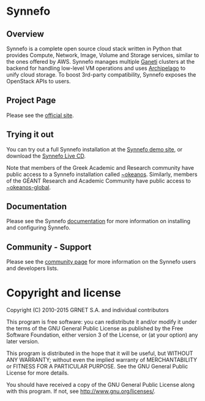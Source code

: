 Synnefo
=======

Overview
--------

Synnefo is a complete open source cloud stack written in Python that provides
Compute, Network, Image, Volume and Storage services, similar to the ones
offered by AWS. Synnefo manages multiple
[Ganeti](http://code.google.com/p/ganeti)  clusters at the backend for handling
low-level VM operations and uses
[Archipelago](http://www.synnefo.org/docs/archipelago/latest/)  to unify cloud
storage. To boost 3rd-party compatibility, Synnefo exposes the OpenStack APIs
to users.

Project Page
------------

Please see the [official site](http://www.synnefo.org).

Trying it out
-------------

You can try out a full Synnefo installation at the [Synnefo demo
site](https://accounts.demo.synnefo.org/ui/login), or download the [Synnefo
Live CD](http://www.synnefo.org/redirect/livecd.iso).

Note that members of the Greek Academic and Research community have public
access to a Synnefo installation called [~okeanos](https://okeanos.grnet.gr).
Similarly, members of the GÉANT Research and Academic Community have public
access to [~okeanos-global](https://okeanos-global.grnet.gr).

Documentation
-------------

Please see the Synnefo
[documentation](http://www.synnefo.org/docs/synnefo/latest/index.html) for more
information on installing and configuring Synnefo.

Community - Support
-------------------

Please see the [community page](http://www.synnefo.org/community.html)
for more information on the Synnefo users and developers lists.


Copyright and license
=====================

Copyright (C) 2010-2015 GRNET S.A. and individual contributors

This program is free software: you can redistribute it and/or modify
it under the terms of the GNU General Public License as published by
the Free Software Foundation, either version 3 of the License, or
(at your option) any later version.

This program is distributed in the hope that it will be useful,
but WITHOUT ANY WARRANTY; without even the implied warranty of
MERCHANTABILITY or FITNESS FOR A PARTICULAR PURPOSE.  See the
GNU General Public License for more details.

You should have received a copy of the GNU General Public License
along with this program.  If not, see <http://www.gnu.org/licenses/>.

